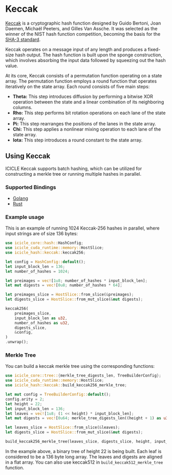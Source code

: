 # Keccak

[Keccak](https://keccak.team/files/Keccak-implementation-3.2.pdf) is a cryptographic hash function designed by Guido Bertoni, Joan Daemen, Michaël Peeters, and Gilles Van Assche. It was selected as the winner of the NIST hash function competition, becoming the basis for the [SHA-3 standard](https://nvlpubs.nist.gov/nistpubs/FIPS/NIST.FIPS.202.pdf).

Keccak operates on a message input of any length and produces a fixed-size hash output. The hash function is built upon the sponge construction, which involves absorbing the input data followed by squeezing out the hash value.

At its core, Keccak consists of a permutation function operating on a state array. The permutation function employs a round function that operates iteratively on the state array. Each round consists of five main steps:

- **Theta:** This step introduces diffusion by performing a bitwise XOR operation between the state and a linear combination of its neighboring columns.
- **Rho:** This step performs bit rotation operations on each lane of the state array.
- **Pi:** This step rearranges the positions of the lanes in the state array.
- **Chi:** This step applies a nonlinear mixing operation to each lane of the state array.
- **Iota:** This step introduces a round constant to the state array.

## Using Keccak

ICICLE Keccak supports batch hashing, which can be utilized for constructing a merkle tree or running multiple hashes in parallel.

### Supported Bindings

- [Golang](https://github.com/ingonyama-zk/icicle/tree/main/wrappers/golang/hash/keccak)
- [Rust](https://github.com/ingonyama-zk/icicle/tree/main/wrappers/rust/icicle-hash)

### Example usage

This is an example of running 1024 Keccak-256 hashes in parallel, where input strings are of size 136 bytes:

```rust
use icicle_core::hash::HashConfig;
use icicle_cuda_runtime::memory::HostSlice;
use icicle_hash::keccak::keccak256;

let config = HashConfig::default();
let input_block_len = 136;
let number_of_hashes = 1024;

let preimages = vec![1u8; number_of_hashes * input_block_len];
let mut digests = vec![0u8; number_of_hashes * 64];

let preimages_slice = HostSlice::from_slice(&preimages);
let digests_slice = HostSlice::from_mut_slice(&mut digests);

keccak256(
    preimages_slice,
    input_block_len as u32,
    number_of_hashes as u32,
    digests_slice,
    &config,
)
.unwrap();
```

### Merkle Tree

You can build a keccak merkle tree using the corresponding functions:

```rust
use icicle_core::tree::{merkle_tree_digests_len, TreeBuilderConfig};
use icicle_cuda_runtime::memory::HostSlice;
use icicle_hash::keccak::build_keccak256_merkle_tree;

let mut config = TreeBuilderConfig::default();
config.arity = 2;
let height = 22;
let input_block_len = 136;
let leaves = vec![1u8; (1 << height) * input_block_len];
let mut digests = vec![0u64; merkle_tree_digests_len((height + 1) as u32, 2, 1)];

let leaves_slice = HostSlice::from_slice(&leaves);
let digests_slice = HostSlice::from_mut_slice(&mut digests);

build_keccak256_merkle_tree(leaves_slice, digests_slice, height, input_block_len, &config).unwrap();
```

In the example above, a binary tree of height 22 is being built. Each leaf is considered to be a 136 byte long array. The leaves and digests are aligned in a flat array. You can also use keccak512 in `build_keccak512_merkle_tree` function.